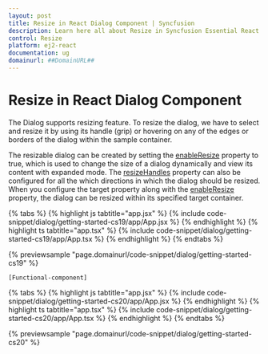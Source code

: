 ```yaml
---
layout: post
title: Resize in React Dialog Component | Syncfusion
description: Learn here all about Resize in Syncfusion Essential React Dialog component, it's elements and more details.
control: Resize 
platform: ej2-react
documentation: ug
domainurl: ##DomainURL##
---
```


# Resize in React Dialog Component

The Dialog supports resizing feature. To resize the dialog, we have to select and resize it by using its handle (grip) or hovering on any of the edges or borders of the dialog within the sample container.

The resizable dialog can be created by setting the [enableResize](https://ej2.syncfusion.com/react/documentation/api/dialog/#enableresize) property to true, which is used to change the size of a dialog dynamically and view its content with expanded mode. The [resizeHandles](https://ej2.syncfusion.com/react/documentation/api/dialog/#resizehandles) property can also be configured for all the which directions in which the dialog should be resized. When you configure the target property along with the [enableResize](https://ej2.syncfusion.com/react/documentation/api/dialog/#enableresize) property, the dialog can be resized within its specified target container.

{% tabs %}
{% highlight js tabtitle="app.jsx" %}
{% include code-snippet/dialog/getting-started-cs19/app/App.jsx %}
{% endhighlight %}
{% highlight ts tabtitle="app.tsx" %}
{% include code-snippet/dialog/getting-started-cs19/app/App.tsx %}
{% endhighlight %}
{% endtabs %}

 {% previewsample "page.domainurl/code-snippet/dialog/getting-started-cs19" %}

`[Functional-component]`

{% tabs %}
{% highlight js tabtitle="app.jsx" %}
{% include code-snippet/dialog/getting-started-cs20/app/App.jsx %}
{% endhighlight %}
{% highlight ts tabtitle="app.tsx" %}
{% include code-snippet/dialog/getting-started-cs20/app/App.tsx %}
{% endhighlight %}
{% endtabs %}

 {% previewsample "page.domainurl/code-snippet/dialog/getting-started-cs20" %}
